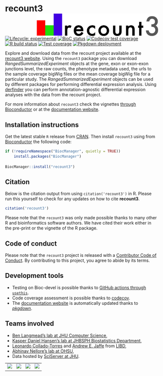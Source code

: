 
<!-- README.md is generated from README.Rmd. Please edit that file -->

# recount3 <img src="man/figures/logo.png" align="right" width="400px" />

<!-- badges: start -->

[![Lifecycle:
experimental](https://img.shields.io/badge/lifecycle-experimental-orange.svg)](https://www.tidyverse.org/lifecycle/#experimental)
[![BioC
status](http://www.bioconductor.org/shields/build/release/bioc/recount3.svg)](https://bioconductor.org/checkResults/release/bioc-LATEST/recount3)
[![Codecov test
coverage](https://codecov.io/gh/LieberInstitute/recount3/branch/master/graph/badge.svg)](https://codecov.io/gh/LieberInstitute/recount3?branch=master)
[![R build
status](https://github.com/LieberInstitute/recount3/workflows/R-CMD-check/badge.svg)](https://github.com/LieberInstitute/recount3/actions)
[![Test
coverage](https://github.com/LieberInstitute/recount3/workflows/test-coverage/badge.svg)](https://github.com/LieberInstitute/recount3/actions)
[![Pkgdown
deployment](https://github.com/LieberInstitute/recount3/workflows/pkgdown/badge.svg)](https://github.com/LieberInstitute/recount3/actions)
<!-- badges: end -->

Explore and download data from the recount project available at the
[recount3 website](https://jhubiostatistics.shinyapps.io/recount3/).
Using the `recount3` package you can download
*RangedSummarizedExperiment* objects at the gene, exon or exon-exon
junctions level, the raw counts, the phenotype metadata used, the urls
to the sample coverage bigWig files or the mean coverage bigWig file for
a particular study. The *RangedSummarizedExperiment* objects can be used
by different packages for performing differential expression analysis.
Using [derfinder](http://bioconductor.org/packages/derfinder) you can
perform annotation-agnostic differential expression analyses with the
data from the recount project.

For more information about `recount3` check the vignettes [through
Bioconductor](http://bioconductor.org/packages/recount3) or at the
[documentation website](http://lieberinstitute.github.io/recount3).

## Installation instructions

Get the latest stable `R` release from
[CRAN](http://cran.r-project.org/). Then install `recount3` using from
[Bioconductor](http://bioconductor.org/) the following code:

``` r
if (!requireNamespace("BiocManager", quietly = TRUE))
    install.packages("BiocManager")

BiocManager::install("recount3")
```

## Citation

Below is the citation output from using `citation('recount3')` in R.
Please run this yourself to check for any updates on how to cite
**recount3**.

``` r
citation('recount3')
```

Please note that the `recount3` was only made possible thanks to many
other R and bioinformatics software authors. We have cited their work
either in the pre-print or the vignette of the R package.

## Code of conduct

Please note that the `recount3` project is released with a [Contributor
Code of Conduct](CODE_OF_CONDUCT.md). By contributing to this project,
you agree to abide by its terms.

## Development tools

  - Testing on Bioc-devel is possible thanks to [GitHub actions through
    `usethis`](https://www.tidyverse.org/blog/2020/04/usethis-1-6-0/).
  - Code coverage assessment is possible thanks to
    [codecov](https://codecov.io/gh).
  - The [documentation
    website](http://lieberinstitute.github.io/recount3) is automatically
    updated thanks to
    *[pkgdown](https://CRAN.R-project.org/package=pkgdown)*.

## Teams involved

  - [Ben Langmead’s lab at JHU Computer
    Science](http://www.langmead-lab.org/),
  - [Kasper Daniel Hansen’s lab at JHBSPH Biostatistics
    Department](https://www.hansenlab.org/),
  - [Leonardo Collado-Torres](http://lcolladotor.github.io/) and [Andrew
    E. Jaffe](http://aejaffe.com/) from [LIBD](https://www.libd.org/),
  - [Abhinav Nellore’s lab at OHSU](http://nellore.bio/),
  - Data hosted by [SciServer at JHU](https://www.sciserver.org/).

|                                                                                                                                                                               |                                                                                                      |                                                                                                                                                                         |                                                                                                                                                   |
| ----------------------------------------------------------------------------------------------------------------------------------------------------------------------------- | ---------------------------------------------------------------------------------------------------- | ----------------------------------------------------------------------------------------------------------------------------------------------------------------------- | ------------------------------------------------------------------------------------------------------------------------------------------------- |
| <a href="http://www.langmead-lab.org/"><img src="http://www.langmead-lab.org/wp-content/uploads/2014/01/Screen-Shot-2014-02-02-at-5.20.13-PM-1024x199.png" width="250px"></a> | <a href="https://www.libd.org/"><img src="http://aejaffe.com/media/LIBD_logo.jpg" width="250px"></a> | <a href="http://nellore.bio/"><img src="https://seekvectorlogo.net/wp-content/uploads/2018/08/oregon-health-science-university-ohsu-vector-logo.png" width="250px"></a> | <a href="https://www.sciserver.org/"><img src="https://skyserver.sdss.org/dr14/en/images/sciserver_logo_inverted_vertical.png" width="250px"></a> |

<script type='text/javascript' id='clustrmaps' src='//cdn.clustrmaps.com/map_v2.js?cl=ffffff&w=300&t=n&d=4xd7F6p1BfdRypx-yEodrXiKhC0xvF0bJJywqR8rMKQ'></script>

<!-- Global site tag (gtag.js) - Google Analytics -->

<script async src="https://www.googletagmanager.com/gtag/js?id=UA-163623894-1"></script>

<script>
  window.dataLayer = window.dataLayer || [];
  function gtag(){dataLayer.push(arguments);}
  gtag('js', new Date());

  gtag('config', 'UA-163623894-1');
</script>
